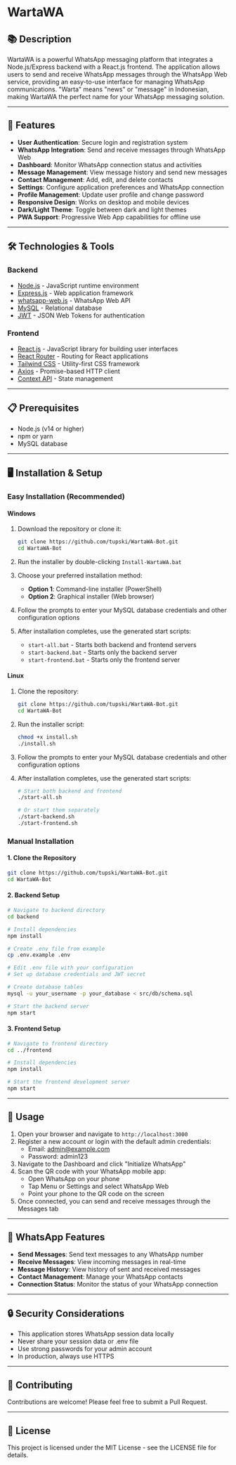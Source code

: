 # WartaWA

## 📚 Description
WartaWA is a powerful WhatsApp messaging platform that integrates a Node.js/Express backend with a React.js frontend. The application allows users to send and receive WhatsApp messages through the WhatsApp Web service, providing an easy-to-use interface for managing WhatsApp communications. "Warta" means "news" or "message" in Indonesian, making WartaWA the perfect name for your WhatsApp messaging solution.

---

## 🚀 Features
- **User Authentication**: Secure login and registration system
- **WhatsApp Integration**: Send and receive messages through WhatsApp Web
- **Dashboard**: Monitor WhatsApp connection status and activities
- **Message Management**: View message history and send new messages
- **Contact Management**: Add, edit, and delete contacts
- **Settings**: Configure application preferences and WhatsApp connection
- **Profile Management**: Update user profile and change password
- **Responsive Design**: Works on desktop and mobile devices
- **Dark/Light Theme**: Toggle between dark and light themes
- **PWA Support**: Progressive Web App capabilities for offline use

---

## 🛠️ Technologies & Tools

### Backend
- [Node.js](https://nodejs.org) - JavaScript runtime environment
- [Express.js](https://expressjs.com) - Web application framework
- [whatsapp-web.js](https://wwebjs.dev/) - WhatsApp Web API
- [MySQL](https://www.mysql.com/) - Relational database
- [JWT](https://jwt.io/) - JSON Web Tokens for authentication

### Frontend
- [React.js](https://reactjs.org) - JavaScript library for building user interfaces
- [React Router](https://reactrouter.com) - Routing for React applications
- [Tailwind CSS](https://tailwindcss.com/) - Utility-first CSS framework
- [Axios](https://axios-http.com/) - Promise-based HTTP client
- [Context API](https://reactjs.org/docs/context.html) - State management

---

## 📋 Prerequisites
- Node.js (v14 or higher)
- npm or yarn
- MySQL database

---

## 🖥️ Installation & Setup

### Easy Installation (Recommended)

#### Windows
1. Download the repository or clone it:
   ```bash
   git clone https://github.com/tupski/WartaWA-Bot.git
   cd WartaWA-Bot
   ```

2. Run the installer by double-clicking `Install-WartaWA.bat`

3. Choose your preferred installation method:
   - **Option 1**: Command-line installer (PowerShell)
   - **Option 2**: Graphical installer (Web browser)

4. Follow the prompts to enter your MySQL database credentials and other configuration options

5. After installation completes, use the generated start scripts:
   - `start-all.bat` - Starts both backend and frontend servers
   - `start-backend.bat` - Starts only the backend server
   - `start-frontend.bat` - Starts only the frontend server

#### Linux
1. Clone the repository:
   ```bash
   git clone https://github.com/tupski/WartaWA-Bot.git
   cd WartaWA-Bot
   ```

2. Run the installer script:
   ```bash
   chmod +x install.sh
   ./install.sh
   ```

3. Follow the prompts to enter your MySQL database credentials and other configuration options

4. After installation completes, use the generated start scripts:
   ```bash
   # Start both backend and frontend
   ./start-all.sh

   # Or start them separately
   ./start-backend.sh
   ./start-frontend.sh
   ```

### Manual Installation

#### 1. Clone the Repository
```bash
git clone https://github.com/tupski/WartaWA-Bot.git
cd WartaWA-Bot
```

#### 2. Backend Setup
```bash
# Navigate to backend directory
cd backend

# Install dependencies
npm install

# Create .env file from example
cp .env.example .env

# Edit .env file with your configuration
# Set up database credentials and JWT secret

# Create database tables
mysql -u your_username -p your_database < src/db/schema.sql

# Start the backend server
npm start
```

#### 3. Frontend Setup
```bash
# Navigate to frontend directory
cd ../frontend

# Install dependencies
npm install

# Start the frontend development server
npm start
```

---

## 🚀 Usage

1. Open your browser and navigate to `http://localhost:3000`
2. Register a new account or login with the default admin credentials:
   - Email: admin@example.com
   - Password: admin123
3. Navigate to the Dashboard and click "Initialize WhatsApp"
4. Scan the QR code with your WhatsApp mobile app:
   - Open WhatsApp on your phone
   - Tap Menu or Settings and select WhatsApp Web
   - Point your phone to the QR code on the screen
5. Once connected, you can send and receive messages through the Messages tab

---

## 📱 WhatsApp Features

- **Send Messages**: Send text messages to any WhatsApp number
- **Receive Messages**: View incoming messages in real-time
- **Message History**: View history of sent and received messages
- **Contact Management**: Manage your WhatsApp contacts
- **Connection Status**: Monitor the status of your WhatsApp connection

---

## 🔒 Security Considerations

- This application stores WhatsApp session data locally
- Never share your session data or .env file
- Use strong passwords for your admin account
- In production, always use HTTPS

---

## 🤝 Contributing

Contributions are welcome! Please feel free to submit a Pull Request.

---

## 📄 License

This project is licensed under the MIT License - see the LICENSE file for details.
